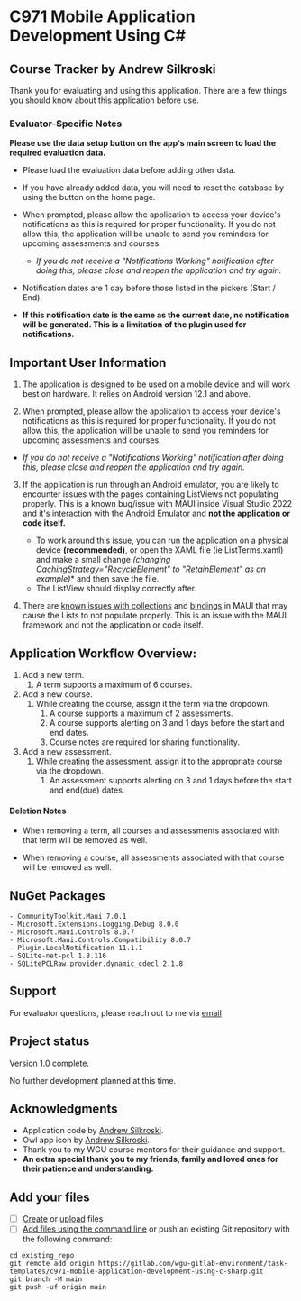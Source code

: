 # C971 Mobile Application Development Using C#

## Course Tracker by Andrew Silkroski

Thank you for evaluating and using this application. There are a few things you should know about this application before use.

### Evaluator-Specific Notes
**Please use the data setup button on the app's main screen to load the required evaluation data.**

- Please load the evaluation data before adding other data.
- If you have already added data, you will need to reset the database by using the button on the home page.
- When prompted, please allow the application to access your device's notifications as this is required for proper functionality. If you do not allow this, the application will be unable to send you reminders for upcoming assessments and courses.
    - *If you do not receive a "Notifications Working" notification after doing this, please close and reopen the application and try again.*

- Notification dates are 1 day before those listed in the pickers (Start / End).
- **If this notification date is the same as the current date, no notification will be generated. This is a limitation of the plugin used for notifications.**

## Important User Information

1. The application is designed to be used on a mobile device and will work best on hardware. It relies on Android version 12.1 and above.



2. When prompted, please allow the application to access your device's notifications as this is required for proper functionality. If you do not allow this, the application will be unable to send you reminders for upcoming assessments and courses.
 - *If you do not receive a "Notifications Working" notification after doing this, please close and reopen the application and try again.*

3.	If the application is run through an Android emulator, you are likely to encounter issues with the pages containing ListViews not populating properly. This is a known bug/issue with MAUI inside Visual Studio 2022 and it's interaction with the Android Emulator and **not the application or code itself.**
	 
	- To work around this issue, you can run the application on a physical device **(recommended)**, or open the XAML file (ie ListTerms.xaml) and make a small change *(changing CachingStrategy="RecycleElement" to "RetainElement" as an example)** and then save the file.
	- The ListView should display correctly after.

4. There are [known issues with collections](https://github.com/dotnet/maui/issues/19357) and [bindings](https://github.com/dotnet/maui/issues/20002) in MAUI that may cause the Lists to not populate properly. This is an issue with the MAUI framework and not the application or code itself.

## Application Workflow Overview:

1. Add a new term.
	1. A term supports a maximum of 6 courses.
1. Add a new course.
	1. While creating the course, assign it the term via the dropdown.
		1. A course supports a maximum of 2 assessments.
		1. A course supports alerting on 3 and 1 days before the start and end dates.
		1. Course notes are required for sharing functionality.
1. Add a new assessment.
	1. While creating the assessment, assign it to the appropriate course via the dropdown.
		1. An assessment supports alerting on 3 and 1 days before the start and end(due) dates.
	
#### Deletion Notes
- When removing a term, all courses and assessments associated with that term will be removed as well.
	
- When removing a course, all assessments associated with that course will be removed as well.

## NuGet Packages

	- CommunityToolkit.Maui 7.0.1
	- Microsoft.Extensions.Logging.Debug 8.0.0
	- Microsoft.Maui.Controls 8.0.7
	- Microsoft.Maui.Controls.Compatibility 8.0.7
	- Plugin.LocalNotification 11.1.1
	- SQLite-net-pcl 1.8.116
	- SQLitePCLRaw.provider.dynamic_cdecl 2.1.8

## Support
For evaluator questions, please reach out to me via [email](mailto:asilkro@wgu.edu?subject=C971%20Evaluation%20Question)

## Project status
Version 1.0 complete.

No further development planned at this time.

## Acknowledgments
- Application code by [Andrew Silkroski](https://github.com/asilkro).
- Owl app icon by [Andrew Silkroski](https://www.silkroski.com).
- Thank you to my WGU course mentors for their guidance and support.
- **An extra special thank you to my friends, family and loved ones for their patience and understanding.**

## Add your files

- [ ] [Create](https://docs.gitlab.com/ee/user/project/repository/web_editor.html#create-a-file) or [upload](https://docs.gitlab.com/ee/user/project/repository/web_editor.html#upload-a-file) files
- [ ] [Add files using the command line](https://docs.gitlab.com/ee/gitlab-basics/add-file.html#add-a-file-using-the-command-line) or push an existing Git repository with the following command:

```
cd existing_repo
git remote add origin https://gitlab.com/wgu-gitlab-environment/task-templates/c971-mobile-application-development-using-c-sharp.git
git branch -M main
git push -uf origin main
```
